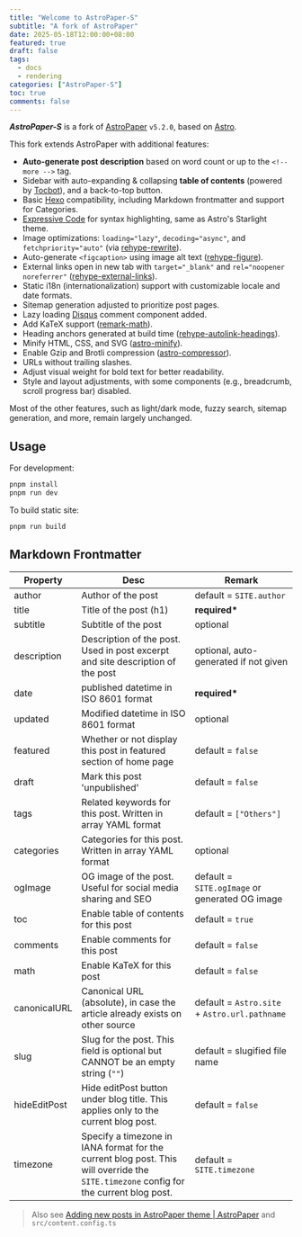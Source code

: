 ```yaml
---
title: "Welcome to AstroPaper-S"
subtitle: "A fork of AstroPaper"
date: 2025-05-18T12:00:00+08:00
featured: true
draft: false
tags:
  - docs
  - rendering
categories: ["AstroPaper-S"]
toc: true
comments: false
---
```


**_AstroPaper-S_** is a fork of [AstroPaper](https://github.com/satnaing/astro-paper) `v5.2.0`, based on [Astro](https://astro.build/).

<!-- more -->

This fork extends AstroPaper with additional features:

- **Auto-generate post description** based on word count or up to the `<!-- more -->` tag.  
- Sidebar with auto-expanding & collapsing **table of contents** (powered by [Tocbot](https://tscanlin.github.io/tocbot/)), and a back-to-top button.  
- Basic [Hexo](https://github.com/hexojs/hexo) compatibility, including Markdown frontmatter and support for Categories.  
- [Expressive Code](https://expressive-code.com/) for syntax highlighting, same as Astro's Starlight theme.  
- Image optimizations: `loading="lazy"`, `decoding="async"`, and `fetchpriority="auto"` (via [rehype-rewrite](https://github.com/jaywcjlove/rehype-rewrite)).  
- Auto-generate `<figcaption>` using image alt text ([rehype-figure](https://github.com/Microflash/rehype-figure)).  
- External links open in new tab with `target="_blank"` and `rel="noopener noreferrer"` ([rehype-external-links](https://github.com/rehypejs/rehype-external-links)).  
- Static i18n (internationalization) support with customizable locale and date formats.  
- Sitemap generation adjusted to prioritize post pages.  
- Lazy loading [Disqus](https://disqus.com/) comment component added.  
- Add KaTeX support ([remark-math](https://github.com/remarkjs/remark-math)).  
- Heading anchors generated at build time ([rehype-autolink-headings](https://github.com/rehypejs/rehype-autolink-headings)).  
- Minify HTML, CSS, and SVG ([astro-minify](https://www.npmjs.com/package/@zokki/astro-minify)).  
- Enable Gzip and Brotli compression ([astro-compressor](https://github.com/sondr3/astro-compressor)).  
- URLs without trailing slashes.  
- Adjust visual weight for bold text for better readability.
- Style and layout adjustments, with some components (e.g., breadcrumb, scroll progress bar) disabled.  

Most of the other features, such as light/dark mode, fuzzy search, sitemap generation, and more, remain largely unchanged.

## Usage

For development:

```bash
pnpm install
pnpm run dev
```

To build static site:

```bash
pnpm run build
```

## Markdown Frontmatter

| Property     | Desc                                                                                                                                  | Remark                                         |
| ------------ | ------------------------------------------------------------------------------------------------------------------------------------- | ---------------------------------------------- |
| author       | Author of the post                                                                                                                    | default = `SITE.author`                        |
| title        | Title of the post (h1)                                                                                                                | **required\***                                 |
| subtitle     | Subtitle of the post                                                                                                                  | optional                                       |
| description  | Description of the post. Used in post excerpt and site description of the post                                                        | optional, auto-generated if not given          |
| date         | published datetime in ISO 8601 format                                                                                                 | **required\***                                 |
| updated      | Modified datetime in ISO 8601 format                                                                                                  | optional                                       |
| featured     | Whether or not display this post in featured section of home page                                                                     | default = `false`                              |
| draft        | Mark this post 'unpublished'                                                                                                          | default = `false`                              |
| tags         | Related keywords for this post. Written in array YAML format                                                                          | default = `["Others"]`                         |
| categories   | Categories for this post. Written in array YAML format                                                                                | optional                                       |
| ogImage      | OG image of the post. Useful for social media sharing and SEO                                                                         | default = `SITE.ogImage` or generated OG image |
| toc          | Enable table of contents for this post                                                                                                | default = `true`                               |
| comments     | Enable comments for this post                                                                                                         | default = `false`                              |
| math         | Enable KaTeX for this post                                                                                                            | default = `false`                              |
| canonicalURL | Canonical URL (absolute), in case the article already exists on other source                                                          | default = `Astro.site` + `Astro.url.pathname`  |
| slug         | Slug for the post. This field is optional but CANNOT be an empty string (`""`)                                                        | default = slugified file name                  |
| hideEditPost | Hide editPost button under blog title. This applies only to the current blog post.                                                    | default = `false`                              |
| timezone     | Specify a timezone in IANA format for the current blog post. This will override the `SITE.timezone` config for the current blog post. | default = `SITE.timezone`                      |

> Also see [Adding new posts in AstroPaper theme | AstroPaper](https://astro-paper.pages.dev/posts/adding-new-posts-in-astropaper-theme/) and `src/content.config.ts`
